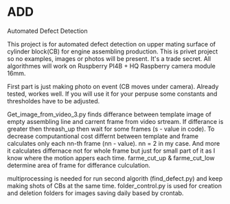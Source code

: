 # ADD
Automated Defect Detection

This project is for automated defect detection on upper mating surface of cylinder block(CB) for engine assembling production. 
This is privet project so no examples, images or photos will be present. It's a trade secret.
All algorithmes will work on Ruspberry PI4B + HQ Raspberry camera module 16mm.

First part is just making photo on event (CB moves under camera). Already tested, workes well. If you will use it for your perpuse some
constants and thresholdes have to be adjusted. 

Get_image_from_video_3.py finds differance between template image of empty assembling line and carrent frame from video srtream.
If differance is greater then threash_up then wait for some frames (s - value in code).
To decrease computantional cost differnt between template and frame calculates only each nn-th frame (nn - value). nn = 2 in my case.
And more it calculates differnace not for whole frame but just for small part of it as I know where the motion appers each time.
farme_cut_up & farme_cut_low determine area of frame for differance culculation.

multiprocessing is needed for run second algorith (find_defect.py) and keep making shots of CBs at the same time.
folder_control.py is used for creation and deletion folders for images saving daily based by crontab.
